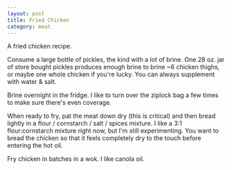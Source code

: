 ```yaml
---
layout: post
title: Fried Chicken
category: meat
---
```


A fried chicken recipe. 

Consume a large bottle of pickles, the kind with a lot of brine. One 28 oz. jar of store bought pickles produces enough brine to brine ~6 chicken thighs, or maybe one whole chicken if you're lucky. You can always supplement with water & salt.

Brine overnight in the fridge. I like to turn over the ziplock bag a few times to make sure there's even coverage.

When ready to fry, pat the meat down dry (this is critical) and then bread lightly in a flour / cornstarch / salt / spices mixture. I like a 3:1 flour:cornstarch mixture right now, but I'm still experimenting. You want to bread the chicken so that it feels completely dry to the touch before entering the hot oil.

Fry chicken in batches in a wok. I like canola oil. 

